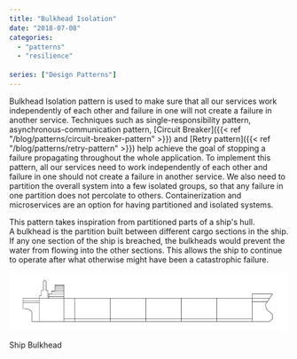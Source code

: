 ```yaml
---
title: "Bulkhead Isolation"
date: "2018-07-08"
categories: 
  - "patterns"
  - "resilience"

series: ["Design Patterns"]
---
```


Bulkhead Isolation pattern is used to make sure that all our services work independently of each other and failure in one will not create a failure in another service. Techniques such as single-responsibility pattern, asynchronous-communication pattern, [Circuit Breaker]({{< ref "/blog/patterns/circuit-breaker-pattern" >}}) and [Retry pattern]({{< ref "/blog/patterns/retry-pattern" >}}) help achieve the goal of stopping a failure propagating throughout the whole application. To implement this pattern, all our services need to work independently of each other and failure in one should not create a failure in another service. We also need to partition the overall system into a few isolated groups, so that any failure in one partition does not percolate to others. Containerization and microservices are an option for having partitioned and isolated systems.

This pattern takes inspiration from partitioned parts of a ship's hull.  
A bulkhead is the partition built between different cargo sections in the ship. If any one section of the ship is breached, the bulkheads would prevent the water from flowing into the other sections. This allows the ship to continue to operate after what otherwise might have been a catastrophic failure.

!["Ship bulkhead"](images/ship-bulkhead.jpg)

Ship Bulkhead
